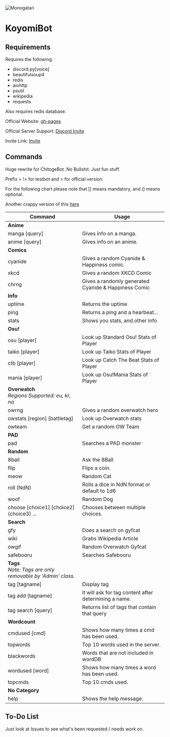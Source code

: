 ![Monogatari](https://xninjakittyx.github.io/KoyomiBot/bg.png)

# KoyomiBot

## Requirements

Requires the following:

* discord.py[voice]
* beautifulsoup4
* redis
* aiohttp
* psutil
* wikipedia
* requests

Also requires redis database.

Official Website: [gh-pages](https://xNinjaKittyx.github.io/KoyomiBot)

Official Server Support: [Discord Invite](https://discord.gg/Fzz344U)

Invite Link: [Invite](https://discordapp.com/api/oauth2/authorize?client_id=310366123759632385&scope=bot&permissions=0)

## Commands

Huge rewrite for ChitogeBot. No Bullshit. Just fun stuff.

Prefix = !> for testbot and > for official version.

For the following chart please note that [] means mandatory, and () means optional.

Another crappy version of this [here](https://xninjakittyx.github.io/KoyomiBot/commands.html)

Command | Usage
------------ | -------------
**Anime** |
manga [query] | Gives info on a manga.
anime [query] | Gives info on an anime.
**Comics** |
cyanide | Gives a random Cyanide & Happiness comic.
xkcd | Gives a random XKCD Comic
chrng | Gives a randomly generated Cyanide & Happiness Comic
**Info** |
uptime | Returns the uptime
ping | Returns a ping and a hearbeat...
stats | Shows you stats, and other info    
**Osu!** |
osu [player] | Look up Standard Osu! Stats of Player
taiko [player] | Look up Taiko Stats of Player
ctb [player] | Look up Catch The Beat Stats of Player
mania [player] | Look up Osu!Mania Stats of Player
**Overwatch**<div>*Regions Supported: eu, kr, na*</div> |
owrng | Gives a random overwatch hero
owstats [region] [battletag] | Look up Overwatch stats
owteam | Get a random OW Team
**PAD** |
pad | Searches a PAD monster
**Random** |
8ball | Ask the 8Ball
flip | Flips a coin.
meow | Random Cat
roll (NdN) | Rolls a dice in NdN format or default to 1d6
woof | Random Dog
choose [choice1] [choice2] (choice3) ... | Chooses between multiple choices.
**Search** |
gfy | Does a search on gyfcat
wiki | Grabs Wikipedia Article
owgif | Random Overwatch Gyfcat
safebooru | Searches Safebooru
**Tags**<div>*Note: Tags are only removable by 'Admin' class.*</div> |
tag [tagname] | Display tag
tag add [tagname] | It will ask for tag content after determining a name.
tag search [query] | Returns list of tags that contain that query
**Wordcount** |
cmdused [cmd] | Shows how many times a cmd has been used.
topwords | Top 10 words used in the server.
blackwords | Words that are not included in wordDB
wordused [word] | Shows how many times a word has been used.
topcmds | Top 10 cmds used.
**​No Category** |
help | Shows the help message.

## To-Do List

Just look at Issues to see what's been requested / needs work on.
